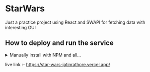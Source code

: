 # StarWars
Just a practice project using React and SWAPI for fetching data with interesting GUI

## How to deploy and run the service

<details>
<summary>Manually install with NPM and all...</summary>

First, clone the repo and go to root of repo

```bash
git clone https://github.com/jatinrathore/StarWars.git
cd starwars
npm install
```

```bash
npm run dev
```

</details>

live link :- https://star-wars-jatinrathore.vercel.app/
